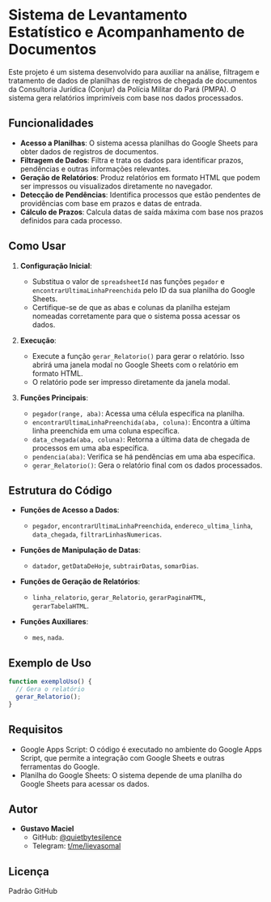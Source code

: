 # Sistema de Levantamento Estatístico e Acompanhamento de Documentos

Este projeto é um sistema desenvolvido para auxiliar na análise, filtragem e tratamento de dados de planilhas de registros de chegada de documentos da Consultoria Jurídica (Conjur) da Polícia Militar do Pará (PMPA). O sistema gera relatórios imprimíveis com base nos dados processados.

## Funcionalidades

- **Acesso a Planilhas**: O sistema acessa planilhas do Google Sheets para obter dados de registros de documentos.
- **Filtragem de Dados**: Filtra e trata os dados para identificar prazos, pendências e outras informações relevantes.
- **Geração de Relatórios**: Produz relatórios em formato HTML que podem ser impressos ou visualizados diretamente no navegador.
- **Detecção de Pendências**: Identifica processos que estão pendentes de providências com base em prazos e datas de entrada.
- **Cálculo de Prazos**: Calcula datas de saída máxima com base nos prazos definidos para cada processo.

## Como Usar

1. **Configuração Inicial**:
   - Substitua o valor de `spreadsheetId` nas funções `pegador` e `encontrarUltimaLinhaPreenchida` pelo ID da sua planilha do Google Sheets.
   - Certifique-se de que as abas e colunas da planilha estejam nomeadas corretamente para que o sistema possa acessar os dados.

2. **Execução**:
   - Execute a função `gerar_Relatorio()` para gerar o relatório. Isso abrirá uma janela modal no Google Sheets com o relatório em formato HTML.
   - O relatório pode ser impresso diretamente da janela modal.

3. **Funções Principais**:
   - `pegador(range, aba)`: Acessa uma célula específica na planilha.
   - `encontrarUltimaLinhaPreenchida(aba, coluna)`: Encontra a última linha preenchida em uma coluna específica.
   - `data_chegada(aba, coluna)`: Retorna a última data de chegada de processos em uma aba específica.
   - `pendencia(aba)`: Verifica se há pendências em uma aba específica.
   - `gerar_Relatorio()`: Gera o relatório final com os dados processados.

## Estrutura do Código

- **Funções de Acesso a Dados**:
  - `pegador`, `encontrarUltimaLinhaPreenchida`, `endereco_ultima_linha`, `data_chegada`, `filtrarLinhasNumericas`.

- **Funções de Manipulação de Datas**:
  - `datador`, `getDataDeHoje`, `subtrairDatas`, `somarDias`.

- **Funções de Geração de Relatórios**:
  - `linha_relatorio`, `gerar_Relatorio`, `gerarPaginaHTML`, `gerarTabelaHTML`.

- **Funções Auxiliares**:
  - `mes`, `nada`.

## Exemplo de Uso

```javascript
function exemploUso() {
  // Gera o relatório
  gerar_Relatorio();
}
```

## Requisitos

- Google Apps Script: O código é executado no ambiente do Google Apps Script, que permite a integração com Google Sheets e outras ferramentas do Google.
- Planilha do Google Sheets: O sistema depende de uma planilha do Google Sheets para acessar os dados.

## Autor

- **Gustavo Maciel**
  - GitHub: [@quietbytesilence](https://github.com/quietbytesilence)
  - Telegram: [t/me/lievasomal](https://t.me/lievasomal)

## Licença

Padrão GitHub

